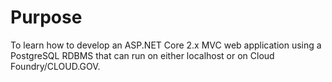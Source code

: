 # Purpose
To learn how to develop an ASP.NET Core 2.x MVC web application using a PostgreSQL RDBMS that can run on either localhost or on Cloud Foundry/CLOUD.GOV.
